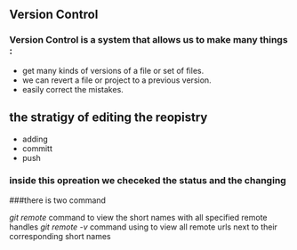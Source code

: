 ## Version Control

### Version Control is a system that allows us to make many things : 
- get many kinds of versions of a file or set of files. 
- we can revert a file or project to a previous version.
- easily correct the mistakes.

## the stratigy of editing the reopistry
- adding 
- committ 
- push 

### inside this opreation we checeked the status and the changing 

###there is two command

*git remote* command to view the short names with all specified remote handles
*git remote -v* command using to view all remote urls next to their corresponding short names
